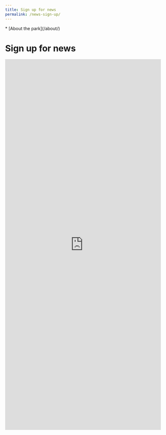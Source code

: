 ```yaml
---
title: Sign up for news
permalink: /news-sign-up/
---
```


<nav markdown="1">
* [About the park](/about/)
</nav>

Sign up for news
=======

<main markdown="1" class="strawberry-light">

<div style="grid-column: 1/-1;">
  <iframe src="https://docs.google.com/forms/d/17XeRgUBxENTbMoBCazDfyr1jIzbUqAxoL0K3iZmPJyM/viewform?embedded=true" width="100%" height="1200" frameborder="0" marginwidth="0" marginheight="0">Loading&#8230;</iframe>
</div>

</main>
